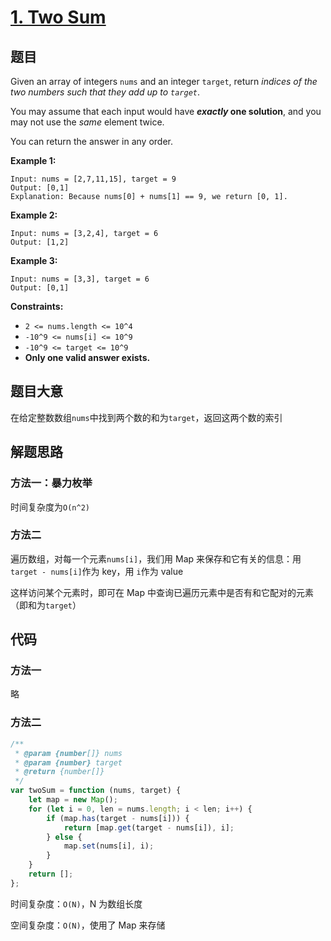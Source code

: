 # [1. Two Sum](https://leetcode-cn.com/problems/two-sum/)
## 题目
Given an array of integers `nums` and an integer `target`, return <em>indices of the two numbers such that they add up to `target`</em>.

You may assume that each input would have <strong><em>exactly</em> one solution</strong>, and you may not use the <em>same</em> element twice.

You can return the answer in any order.

 

<strong>Example 1:</strong>

```
Input: nums = [2,7,11,15], target = 9
Output: [0,1]
Explanation: Because nums[0] + nums[1] == 9, we return [0, 1].
```

<strong>Example 2:</strong>

```
Input: nums = [3,2,4], target = 6
Output: [1,2]
```

<strong>Example 3:</strong>

```
Input: nums = [3,3], target = 6
Output: [0,1]
```

 

<strong>Constraints:</strong>


- `2 <= nums.length <= 10^4`
- `-10^9 <= nums[i] <= 10^9`
- `-10^9 <= target <= 10^9`
- <strong>Only one valid answer exists.</strong>

## 题目大意

在给定整数数组`nums`中找到两个数的和为`target`，返回这两个数的索引

## 解题思路

### 方法一：暴力枚举

时间复杂度为`O(n^2)`

### 方法二

遍历数组，对每一个元素`nums[i]`，我们用 Map 来保存和它有关的信息：用 `target - nums[i]`作为 key，用 `i`作为 value 

这样访问某个元素时，即可在 Map 中查询已遍历元素中是否有和它配对的元素（即和为`target`）

## 代码

### 方法一

略

### 方法二

```js
/**
 * @param {number[]} nums
 * @param {number} target
 * @return {number[]}
 */
var twoSum = function (nums, target) {
    let map = new Map();
    for (let i = 0, len = nums.length; i < len; i++) {
        if (map.has(target - nums[i])) {
            return [map.get(target - nums[i]), i];
        } else {
            map.set(nums[i], i);
        }
    }
    return [];
};
```

时间复杂度：`O(N)`，N 为数组长度

空间复杂度：`O(N)`，使用了 Map 来存储